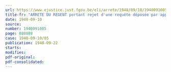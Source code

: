 ```yaml
---
url: https://www.ejustice.just.fgov.be/eli/arrete/1948/09/10/1948091005/justel
title-fr: "ARRETE DU REGENT portant rejet d'une requête déposée par application de l'arrêté royal n°62 du 13 janvier 1935, permettant l'institution d'une réglementation économique de la production et de la distribution"
date: 1948-09-10
source:
number: 1948091005
page: 888888
case: 1948-09-10/05
publication: 1948-09-22
starts:
modifies:
pdf-original:
pdf-consolidated:
---
```


